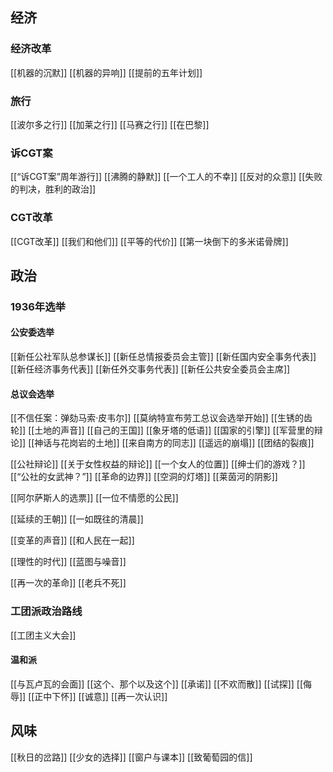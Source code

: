## 经济
### 经济改革
[[机器的沉默]]
[[机器的异响]]
[[提前的五年计划]]
### 旅行
[[波尔多之行]]
[[加莱之行]]
[[马赛之行]]
[[在巴黎]]
### 诉CGT案
[[“诉CGT案”周年游行]]
[[沸腾的静默]]
[[一个工人的不幸]]
[[反对的众意]]
[[失败的判决，胜利的政治]]
### CGT改革
[[CGT改革]]
[[我们和他们]]
[[平等的代价]]
[[第一块倒下的多米诺骨牌]]


## 政治
### 1936年选举
#### 公安委选举
[[新任公社军队总参谋长]]
[[新任总情报委员会主管]]
[[新任国内安全事务代表]]
[[新任经济事务代表]]
[[新任外交事务代表]]
[[新任公共安全委员会主席]]
#### 总议会选举
[[不信任案：弹劾马索·皮韦尔]]
[[莫纳特宣布劳工总议会选举开始]]
[[生锈的齿轮]]
[[土地的声音]]
[[自己的王国]]
[[象牙塔的低语]]
[[国家的引擎]]
[[军营里的辩论]]
[[神话与花岗岩的土地]]
[[来自南方的同志]]
[[遥远的崩塌]]
[[团结的裂痕]]

[[公社辩论]]
[[关于女性权益的辩论]]
[[一个女人的位置]]
[[绅士们的游戏？]]
[[“公社的女武神？”]]
[[革命的边界]]
[[空洞的灯塔]]
[[莱茵河的阴影]]

[[阿尔萨斯人的选票]]
[[一位不情愿的公民]]

[[延续的王朝]]
[[一如既往的清晨]]

[[变革的声音]]
[[和人民在一起]]

[[理性的时代]]
[[蓝图与噪音]]

[[再一次的革命]]
[[老兵不死]]
### 工团派政治路线
[[工团主义大会]]
#### 温和派
[[与瓦卢瓦的会面]]
[[这个、那个以及这个]]
[[承诺]]
[[不欢而散]]
[[试探]]
[[侮辱]]
[[正中下怀]]
[[诚意]]
[[再一次认识]]

## 风味
[[秋日的岔路]]
[[少女的选择]]
[[窗户与课本]]
[[致葡萄园的信]]
